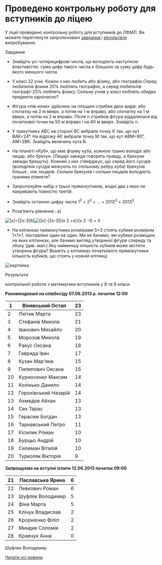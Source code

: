 # Проведено контрольну роботу для вступників до ліцею

У ліцеї проведено контрольну роботу для вступників до ЛФМЛ. Ви можете переглянути запропоновані [завдання ](/files/blog/проведено-контрольну-роботу-для-вступників-до-ліцею/Tasks2013.doc)і [результати ](/files/blog/проведено-контрольну-роботу-для-вступників-до-ліцею/Results2013.doc)випробування.


Завдання

- Знайдіть усі чотирицифрові числа, що володіють наступною властивістю: сума цифр такого числа є більшою за суму цифр будь-якого меншого числа.

- У класі 32 учні. Кожен з них любить або фізику, або географію.Серед любителів фізики 20% люблять географію, а серед любителів географії 25% люблять фізику. Скільки учнів у класі люблять обидва предмети одночасно?

- Фігура «пів-коня» здійснює на площині стрибки двох видів: або спочатку на 2 м вверх, а потім на 1 м вправо, або спочатку на 1 м вверх, а потім на 2 м вправо. Після n стрибків фігура віддалилася від початкової точки на 50 м вправо і на 40 м вверх. Знайдіть n.

- У трикутнику АВС на стороні ВС вибрали точку К так, що кут ВАК=24°. На відрізку АК вибрали точку М так, що кут АВМ=90°, АМ=2ВК. Знайдіть величину кута В.

- На планеті «Куб», що має форму куба, кожною граню володіє або лицар, або брехун. (Лицарі завжди говорять правду, а брехуни завжди брешуть). Кожний з них стверджує, що серед його сусідів (володіння сусідів межують по спільному ребру куба) брехунів більше , ніж лицарів. Скільки брехунів і скільки лицарів володіють гранями планети?

- Запропонуйте набір з трьох прямокутників, жодні два з яких не накривають повністю третій.

- Знайдіть останню цифру числа 1<sup>2 </sup>+ 2<sup>2 </sup>+ ... + 2012<sup>2 </sup>+ 2013<sup>2</sup>.

- Розв’яжіть рівняння :
а)

![|x|=|2x-3|](/images/blog/проведено-контрольну-роботу-для-вступників-до-ліцею/f2.png)б)![ (|x|-|2x-3|)(x  2  +x)/(x  2  -1) = 0](/images/blog/проведено-контрольну-роботу-для-вступників-до-ліцею/f1.png)


- На клітинках прямокутника розмірами 5×3 стоять кубики розміром 1×1×1, поставлені один на один. Ми не бачимо, які кубики розміщені на яких клітинках, але бачимо вигляд утвореної фігури спереду та збоку (див. мал.).Яку найменшу кількість кубиків може містити утворена фігура? Вкажіть у клітинках початкового прямокутника кількість кубиків, що стоять у кожній клітинці.

![картинка](/images/blog/проведено-контрольну-роботу-для-вступників-до-ліцею/f3.jpg)



Результати

контрольної роботи з математики вступників у 8 та 9 класи

**Рекомендовані на співбесіду 07.06.2013 р. початок 12:00**

|  1  |   Вінявський Остап   | 23  |
| --- | -------------------- | --- |
|  2  |     Лютик Марта      | 23  |
|  3  |   Стефанів Микола    | 21  |
|  4  |   Іванович Михайло   | 20  |
|  5  |    Морозов Микола    | 19  |
|  6  |     Ракус Оксана     | 18  |
|  7  |     Гаврида Іван     | 17  |
|  8  |    Кузан Мар'яна     | 15  |
|  9  |   Пилипович Оксана   | 15  |
| 10  |  Курносенко Максим   | 14  |
| 11  |   Колінько Данило    | 14  |
| 12  | Горохівський Назарій | 14  |
| 13  |    Ахмедов Айхан     | 13  |
| 14  |      Сех Тарас       | 13  |
| 15  |    Герасим Богдан    | 13  |
| 16  |  Тарнавський Петро   | 11  |
| 17  |    Кіселик Роман     | 10  |
| 18  |    Бурцьо Андрій     | 10  |
| 19  |   Селеман Віталій    | 10  |
| 20  |  Турколяк Вікторія   |  9  |



**Запрошуємо на вступні іспити 12.06.2013 початок 09:00**

| 21  | Паславська Ярина |  6  |
| --- | ---------------- | --- |
| 22  |  Левкович Роман  |  6  |
| 23  | Шуфляк Володимир |  5  |
| 24  |    Фіна Марта    |  5  |
| 25  | Клічук Владислав |  2  |
| 26  | Крорнієнко Філіп |  2  |
| 27  |  Миндик Соломія  |  2  |
| 28  |   Кравчук Анна   |  0  |

Шуфляк Володимир

[Читати усі новини](/news)

